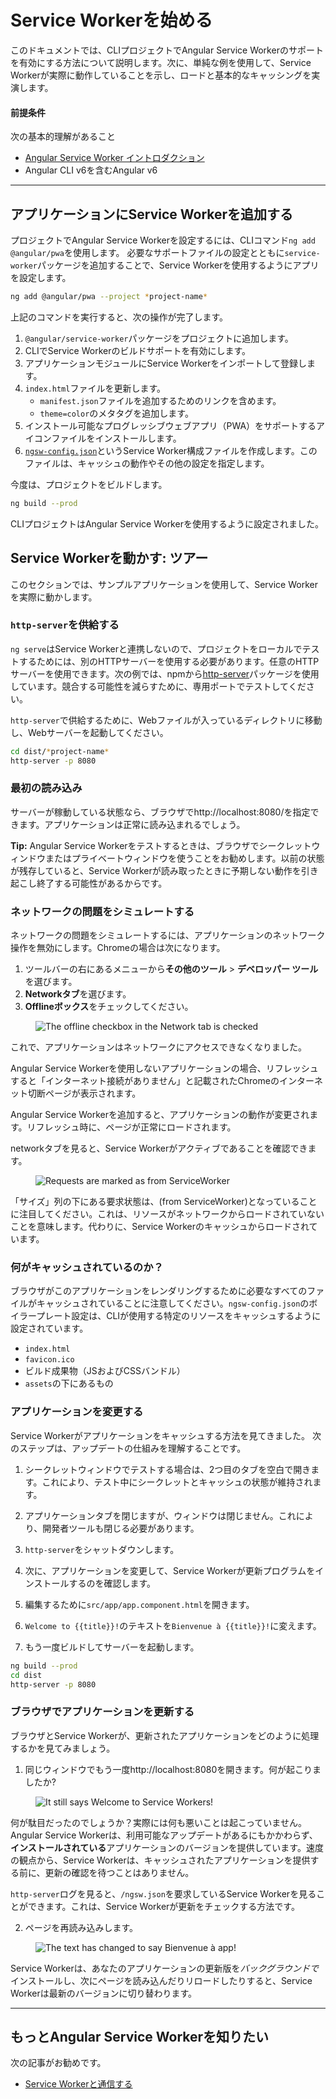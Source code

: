 # Service Workerを始める


このドキュメントでは、CLIプロジェクトでAngular Service Workerのサポートを有効にする方法について説明します。次に、単純な例を使用して、Service Workerが実際に動作していることを示し、ロードと基本的なキャッシングを実演します。

#### 前提条件

次の基本的理解があること
* [Angular Service Worker イントロダクション](guide/service-worker-intro)
* Angular CLI v6を含むAngular v6

<hr />

## アプリケーションにService Workerを追加する

プロジェクトでAngular Service Workerを設定するには、CLIコマンド`ng add @angular/pwa`を使用します。
必要なサポートファイルの設定とともに`service-worker`パッケージを追加することで、Service Workerを使用するようにアプリを設定します。

```sh
ng add @angular/pwa --project *project-name* 
```

上記のコマンドを実行すると、次の操作が完了します。

1. `@angular/service-worker`パッケージをプロジェクトに追加します。
2. CLIでService Workerのビルドサポートを有効にします。
3. アプリケーションモジュールにService Workerをインポートして登録します。
4. `index.html`ファイルを更新します。
    * `manifest.json`ファイルを追加するためのリンクを含めます。
    * `theme=color`のメタタグを追加します。
5. インストール可能なプログレッシブウェブアプリ（PWA）をサポートするアイコンファイルをインストールします。 
6. [`ngsw-config.json`](/guide/service-worker-config)というService Worker構成ファイルを作成します。このファイルは、キャッシュの動作やその他の設定を指定します。


今度は、プロジェクトをビルドします。

```sh
ng build --prod
```

CLIプロジェクトはAngular Service Workerを使用するように設定されました。


## Service Workerを動かす: ツアー

このセクションでは、サンプルアプリケーションを使用して、Service Workerを実際に動かします。

### `http-server`を供給する

`ng serve`はService Workerと連携しないので、プロジェクトをローカルでテストするためには、別のHTTPサーバーを使用する必要があります。任意のHTTPサーバーを使用できます。次の例では、npmから[http-server](https://www.npmjs.com/package/http-server)パッケージを使用しています。競合する可能性を減らすために、専用ポートでテストしてください。

`http-server`で供給するために、Webファイルが入っているディレクトリに移動し、Webサーバーを起動してください。

```sh
cd dist/*project-name*
http-server -p 8080
```

### 最初の読み込み

サーバーが稼動している状態なら、ブラウザでhttp://localhost:8080/を指定できます。アプリケーションは正常に読み込まれるでしょう。

**Tip:** Angular Service Workerをテストするときは、ブラウザでシークレットウィンドウまたはプライベートウィンドウを使うことをお勧めします。以前の状態が残存していると、Service Workerが読み取ったときに予期しない動作を引き起こし終了する可能性があるからです。

### ネットワークの問題をシミュレートする

ネットワークの問題をシミュレートするには、アプリケーションのネットワーク操作を無効にします。Chromeの場合は次になります。

1. ツールバーの右にあるメニューから**その他のツール** > **デベロッパー ツール**を選びます。
2. **Networkタブ**を選びます。
3. **Offlineボックス**をチェックしてください。

<figure>
  <img src="generated/images/guide/service-worker/offline-checkbox.png" alt="The offline checkbox in the Network tab is checked">
</figure>

これで、アプリケーションはネットワークにアクセスできなくなりました。

Angular Service Workerを使用しないアプリケーションの場合、リフレッシュすると「インターネット接続がありません」と記載されたChromeのインターネット切断ページが表示されます。

Angular Service Workerを追加すると、アプリケーションの動作が変更されます。リフレッシュ時に、ページが正常にロードされます。

networkタブを見ると、Service Workerがアクティブであることを確認できます。

<figure>
  <!-- textlint-disable prh -->
  <img src="generated/images/guide/service-worker/sw-active.png" alt="Requests are marked as from ServiceWorker">
  <!-- textlint-enable prh -->
</figure>

「サイズ」列の下にある要求状態は、<!-- textlint-disable prh -->(from ServiceWorker)<!-- textlint-enable prh -->となっていることに注目してください。これは、リソースがネットワークからロードされていないことを意味します。代わりに、Service Workerのキャッシュからロードされています。


### 何がキャッシュされているのか？

ブラウザがこのアプリケーションをレンダリングするために必要なすべてのファイルがキャッシュされていることに注意してください。`ngsw-config.json`のボイラープレート設定は、CLIが使用する特定のリソースをキャッシュするように設定されています。

* `index.html`
* `favicon.ico`
* ビルド成果物（JSおよびCSSバンドル）
* `assets`の下にあるもの

### アプリケーションを変更する

Service Workerがアプリケーションをキャッシュする方法を見てきました。
次のステップは、アップデートの仕組みを理解することです。

1. シークレットウィンドウでテストする場合は、2つ目のタブを空白で開きます。これにより、テスト中にシークレットとキャッシュの状態が維持されます。

2. アプリケーションタブを閉じますが、ウィンドウは閉じません。これにより、開発者ツールも閉じる必要があります。

3. `http-server`をシャットダウンします。

4. 次に、アプリケーションを変更して、Service Workerが更新プログラムをインストールするのを確認します。

5. 編集するために`src/app/app.component.html`を開きます。

6. `Welcome to {{title}}!`のテキストを`Bienvenue à {{title}}!`に変えます。

7. もう一度ビルドしてサーバーを起動します。

```sh
ng build --prod
cd dist
http-server -p 8080
```

### ブラウザでアプリケーションを更新する

ブラウザとService Workerが、更新されたアプリケーションをどのように処理するかを見てみましょう。

1. 同じウィンドウでもう一度http://localhost:8080を開きます。何が起こりましたか?

<figure>
  <img src="generated/images/guide/service-worker/welcome-msg-en.png" alt="It still says Welcome to Service Workers!">
</figure>

何が駄目だったのでしょうか？実際には何も悪いことは起こっていません。Angular Service Workerは、利用可能なアップデートがあるにもかかわらず、**インストールされている**アプリケーションのバージョンを提供しています。速度の観点から、Service Workerは、キャッシュされたアプリケーションを提供する前に、更新の確認を待つことはありません。

`http-server`ログを見ると、`/ngsw.json`を要求しているService Workerを見ることができます。これは、Service Workerが更新をチェックする方法です。

2. ページを再読み込みします。

<figure>
  <img src="generated/images/guide/service-worker/welcome-msg-fr.png" alt="The text has changed to say Bienvenue à app!">
</figure>

Service Workerは、あなたのアプリケーションの更新版を*バックグラウンドで*インストールし、次にページを読み込んだりリロードしたりすると、Service Workerは最新のバージョンに切り替わります。

<hr />

## もっとAngular Service Workerを知りたい

次の記事がお勧めです。
* [Service Workerと通信する](guide/service-worker-communications)
